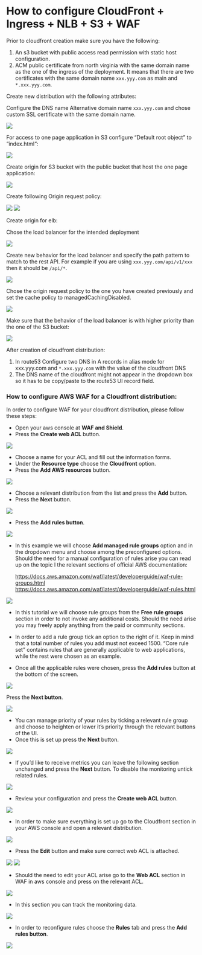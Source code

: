 # How to configure CloudFront + Ingress + NLB + S3 + WAF

Prior to cloudfront creation make sure you have the following:

1. An s3 bucket with public access read permission with static host configuration.
2. ACM public certificate from north virginia with the same domain name as the one of the ingress of the deployment. It means that there are two certificates with the same domain name `xxx.yyy.com` as main and `*.xxx.yyy.com`.

Create new distribution with the following attributes:

Configure the DNS name Alternative domain name `xxx.yyy.com` and chose custom SSL certificate with the same domain name.

![](/img/aws/configure-cloudfront/image1.png)

For access to one page application in S3 configure “Default root object” to “index.html“:

![](/img/aws/configure-cloudfront/image2.png)

Create origin for S3 bucket with the public bucket that host the one page application:

![](/img/aws/configure-cloudfront/image3.png)

Create following Origin request policy:

![](/img/aws/configure-cloudfront/image4.png)
![](/img/aws/configure-cloudfront/image5.png)

Create origin for elb:

Chose the load balancer for the intended deployment

![](/img/aws/configure-cloudfront/image6.png)

Create new behavior for the load balancer and specify the path pattern to match to the rest API.
For example if you are using `xxx.yyy.com/api/v1/xxx` then it should be `/api/*`.

![](/img/aws/configure-cloudfront/image7.png)

Chose the origin request policy to the one you have created previously and set the cache policy to managedCachingDisabled.

![](/img/aws/configure-cloudfront/image8.png)

Make sure that the behavior of the load balancer is with higher priority than the one of the S3 bucket:

![](/img/aws/configure-cloudfront/image9.png)

After creation of cloudfront distribution:

1. In route53 Configure two DNS in A records in alias mode for xxx.yyy.com and `*.xxx.yyy.com` with the value of the cloudfront DNS
2. The DNS name of the cloudfront might not appear in the dropdown box so it has to be copy/paste to the route53 UI record field.

### How to configure AWS WAF for a Cloudfront distribution:

In order to configure WAF for your cloudfront distribution, please follow these steps:

- Open your aws console at **WAF and Shield**.
- Press the **Create web ACL** button.

![](/img/aws/configure-cloudfront/image10.png)

- Choose a name for your ACL and fill out the information forms.
- Under the **Resource type** choose the **Cloudfront** option.
- Press the **Add AWS resources** button.

![](/img/aws/configure-cloudfront/image11.png)

- Choose a relevant distribution from the list and press the **Add** button.
- Press the **Next** button.

![](/img/aws/configure-cloudfront/image12.png)

- Press the **Add rules button**.

![](/img/aws/configure-cloudfront/image13.png)

- In this example we will choose **Add managed rule groups** option and in the dropdown menu and choose among the preconfigured options. Should the need for a manual configuration of rules arise you can read up on the topic I the relevant sections of official AWS documentation:

  https://docs.aws.amazon.com/waf/latest/developerguide/waf-rule-groups.html
  https://docs.aws.amazon.com/waf/latest/developerguide/waf-rules.html

![](/img/aws/configure-cloudfront/image14.png)

- In this tutorial we will choose rule groups from the **Free rule groups** section in order to not invoke any additional costs. Should the need arise you may freely apply anything from the paid or community sections.

- In order to add a rule group tick an option to the right of it. Keep in mind that a total number of rules you add must not exceed 1500. “Core rule set” contains rules that are generally applicable to web applications, while the rest were chosen as an example.

- Once all the applicable rules were chosen, press the **Add rules** button at the bottom of the screen.

![](/img/aws/configure-cloudfront/image15.png)

Press the **Next button**.

![](/img/aws/configure-cloudfront/image16.png)

- You can manage priority of your rules by ticking a relevant rule group and choose to heighten or lower it’s priority through the relevant buttons of the UI.
- Once this is set up press the **Next** button.

![](/img/aws/configure-cloudfront/image17.png)

- If you’d like to receive metrics you can leave the following section unchanged and press the **Next** button. To disable the monitoring untick related rules.

![](/img/aws/configure-cloudfront/image18.png)

- Review your configuration and press the **Create web ACL** button.

![](/img/aws/configure-cloudfront/image19.png)

- In order to make sure everything is set up go to the Cloudfront section in your AWS console and open a relevant distribution.

![](/img/aws/configure-cloudfront/image20.png)

- Press the **Edit** button and make sure correct web ACL is attached.

![](/img/aws/configure-cloudfront/image21.png)
![](/img/aws/configure-cloudfront/image22.png)

- Should the need to edit your ACL arise go to the **Web ACL** section in WAF in aws console and press on the relevant ACL.

![](/img/aws/configure-cloudfront/image23.png)

- In this section you can track the monitoring data.

![](/img/aws/configure-cloudfront/image24.png)

- In order to reconfigure rules choose the **Rules** tab and press the **Add rules button**.

![](/img/aws/configure-cloudfront/image25.png)
